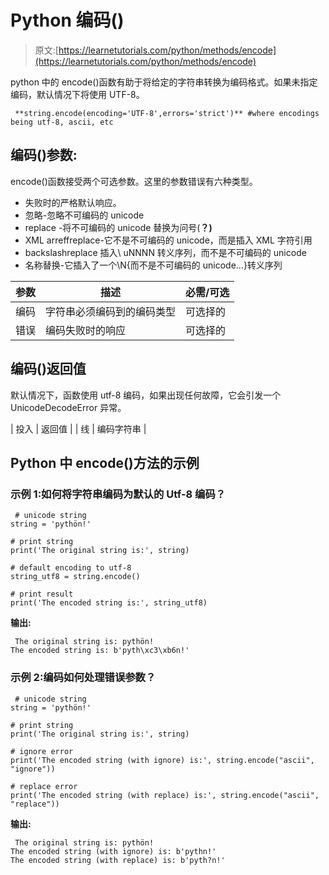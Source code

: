 # Python 编码()

> 原文:[https://learnetutorials.com/python/methods/encode](https://learnetutorials.com/python/methods/encode)

python 中的 encode()函数有助于将给定的字符串转换为编码格式。如果未指定编码，默认情况下将使用 UTF-8。

```
 **string.encode(encoding='UTF-8',errors='strict')** #where encodings being utf-8, ascii, etc 

```

## 编码()参数:

encode()函数接受两个可选参数。这里的参数错误有六种类型。

*   失败时的严格默认响应。
*   忽略-忽略不可编码的 unicode
*   replace -将不可编码的 unicode 替换为问号(**？)**
*   XML arreffreplace-它不是不可编码的 unicode，而是插入 XML 字符引用
*   backslashreplace 插入\ uNNNN 转义序列，而不是不可编码的 unicode
*   名称替换-它插入了一个\N{而不是不可编码的 unicode...}转义序列

| 参数 | 描述 | 必需/可选 |
| --- | --- | --- |
| 编码 | 字符串必须编码到的编码类型 | 可选择的 |
| 错误 | 编码失败时的响应 | 可选择的 |

## 编码()返回值

默认情况下，函数使用 utf-8 编码，如果出现任何故障，它会引发一个 UnicodeDecodeError 异常。

| 投入 | 返回值 |
| 线 | 编码字符串 |

## Python 中 encode()方法的示例

### 示例 1:如何将字符串编码为默认的 Utf-8 编码？

```
 # unicode string
string = 'pythön!'

# print string
print('The original string is:', string)

# default encoding to utf-8
string_utf8 = string.encode()

# print result
print('The encoded string is:', string_utf8) 

```

**输出:**

```
 The original string is: pythön!
The encoded string is: b'pyth\xc3\xb6n!' 
```

### 示例 2:编码如何处理错误参数？

```
 # unicode string
string = 'pythön!'

# print string
print('The original string is:', string)

# ignore error
print('The encoded string (with ignore) is:', string.encode("ascii", "ignore"))

# replace error
print('The encoded string (with replace) is:', string.encode("ascii", "replace")) 

```

**输出:**

```
 The original string is: pythön!
The encoded string (with ignore) is: b'pythn!'
The encoded string (with replace) is: b'pyth?n!' 
```